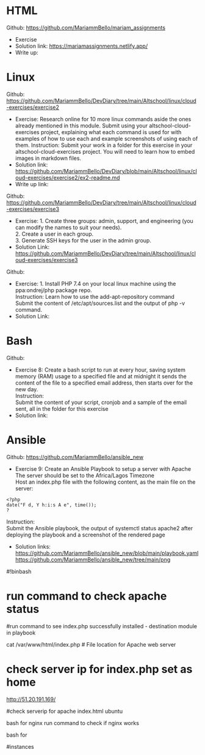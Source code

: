 # HTML 
Github: https://github.com/MariammBello/mariam_assignments
- Exercise
- Solution link: https://mariamassignments.netlify.app/
- Write up: 

# Linux
Github: https://github.com/MariammBello/DevDiary/tree/main/Altschool/linux/cloud-exercises/exercise2
- Exercise: Research online for 10 more linux commands aside the ones already mentioned in this module. 
Submit using your altschool-cloud-exercises project, explaining what each command is used for with examples of how to use each and example screenshots of using each of them.
Instruction: Submit your work in a folder for this exercise in your altschool-cloud-exercises project. You will need to learn how to embed images in markdown files.
- Solution link: https://github.com/MariammBello/DevDiary/blob/main/Altschool/linux/cloud-exercises/exercise2/ex2-readme.md
- Write up link:

Github: https://github.com/MariammBello/DevDiary/tree/main/Altschool/linux/cloud-exercises/exercise3
- Exercise: 1. Create three groups: admin, support, and engineering (you can modify the names to suit your needs).<br />
            2. Create a user in each group.<br />
            3. Generate SSH keys for the user in the admin group.
- Solution Link: https://github.com/MariammBello/DevDiary/tree/main/Altschool/linux/cloud-exercises/exercise3

Github: 
- Exercise: 1. Install PHP 7.4 on your local linux machine using the ppa:ondrej/php package repo.<br />
Instruction:
Learn how to use the add-apt-repository command<br />
Submit the content of /etc/apt/sources.list and the output of php -v command.
- Solution Link:


# Bash
Github: 
- Exercise 8: Create a bash script to run at every hour, saving system memory (RAM) usage to a specified file and at midnight it sends the content of the file to a specified email address, then starts over for the new day.<br />
Instruction:<br />
Submit the content of your script, cronjob and a sample of the email sent, all in the folder for this exercise
- Solution link: 

# Ansible
Github: https://github.com/MariammBello/ansible_new
- Exercise 9: Create an Ansible Playbook to setup a server with Apache<br />
The server should be set to the Africa/Lagos Timezone<br />
Host an index.php file with the following content, as the main file on the server:
```
<?php
date("F d, Y h:i:s A e", time());
?
```
Instruction: <br />
Submit the Ansible playbook, the output of systemctl status apache2 after deploying the playbook and a screenshot of the rendered page

- Solution links:  <br /> https://github.com/MariammBello/ansible_new/blob/main/playbook.yaml  <br /> https://github.com/MariammBello/ansible_new/tree/main/png



#!binbash

# run command to check apache status

#run command to see index.php successfully installed - destination module in playbook

cat /var/www/html/index.php  # File location for Apache web server

# check server ip for index.php set as home
http://51.20.191.169/

#check serverip for apache index.html ubuntu 


bash for nginx
run command to check if nginx works 


bash for 


#instances



